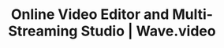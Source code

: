 ---
name: wave
host: wave.video
origin: https://wave.video
pathname: /
search: ''
href: https://wave.video/
title: Online Video Editor and Multi-Streaming Studio | Wave.video
ogTitle: Online Video Editor and Multi-Streaming Studio | Wave.video
twitterTitle: Online Video Editor and Multi-Streaming Studio | Wave.video
description: >-
  Create, edit, trim, cut videos and add subtitles with Video Editor. Record
  videos or stream to multiple destinations using Streaming Studio. Use 200
  millions of stock images and videos, thousands of templates and more
ogDescription: >-
  Create, edit, trim, cut videos and add subtitles with Video Editor. Record
  videos or stream to multiple destinations using Streaming Studio. Use 200
  millions of stock images and videos, thousands of templates and more
image: https://assets.animatron.com/static/images/data/main/meta-preview.jpg
ogImage: https://assets.animatron.com/static/images/data/main/meta-preview.jpg
twitterImage: https://assets.animatron.com/static/images/data/main/meta-preview.jpg
keywords: ''

---